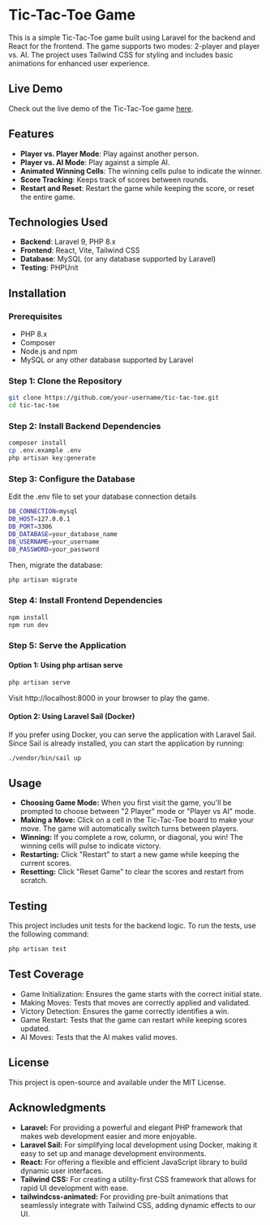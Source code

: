 # Tic-Tac-Toe Game

This is a simple Tic-Tac-Toe game built using Laravel for the backend and React for the frontend. The game supports two modes: 2-player and player vs. AI. The project uses Tailwind CSS for styling and includes basic animations for enhanced user experience.

## Live Demo
Check out the live demo of the Tic-Tac-Toe game [here](https://tic-tac-toe.shawnley.dk).



## Features

- **Player vs. Player Mode**: Play against another person.
- **Player vs. AI Mode**: Play against a simple AI.
- **Animated Winning Cells**: The winning cells pulse to indicate the winner.
- **Score Tracking**: Keeps track of scores between rounds.
- **Restart and Reset**: Restart the game while keeping the score, or reset the entire game.

## Technologies Used

- **Backend**: Laravel 9, PHP 8.x
- **Frontend**: React, Vite, Tailwind CSS
- **Database**: MySQL (or any database supported by Laravel)
- **Testing**: PHPUnit

## Installation

### Prerequisites

- PHP 8.x
- Composer
- Node.js and npm
- MySQL or any other database supported by Laravel

### Step 1: Clone the Repository

```bash
git clone https://github.com/your-username/tic-tac-toe.git
cd tic-tac-toe
```

### Step 2: Install Backend Dependencies

```bash
composer install
cp .env.example .env
php artisan key:generate
```

### Step 3: Configure the Database

Edit the .env file to set your database connection details

```bash
DB_CONNECTION=mysql
DB_HOST=127.0.0.1
DB_PORT=3306
DB_DATABASE=your_database_name
DB_USERNAME=your_username
DB_PASSWORD=your_password
```

Then, migrate the database:

```bash
php artisan migrate
```

### Step 4: Install Frontend Dependencies

```bash
npm install
npm run dev
```

### Step 5: Serve the Application

#### Option 1: Using php artisan serve

```bash
php artisan serve
```
Visit http://localhost:8000 in your browser to play the game.


#### Option 2: Using Laravel Sail (Docker)

If you prefer using Docker, you can serve the application with Laravel Sail. Since Sail is already installed, you can start the application by running:

```bash
./vendor/bin/sail up
```

## Usage
- **Choosing Game Mode:** When you first visit the game, you'll be prompted to choose between "2 Player" mode or "Player vs AI" mode.
- **Making a Move:** Click on a cell in the Tic-Tac-Toe board to make your move. The game will automatically switch turns between players.
- **Winning:** If you complete a row, column, or diagonal, you win! The winning cells will pulse to indicate victory.
- **Restarting:** Click "Restart" to start a new game while keeping the current scores.
- **Resetting:** Click "Reset Game" to clear the scores and restart from scratch.

## Testing

This project includes unit tests for the backend logic. To run the tests, use the following command:

```bash
php artisan test
```

## Test Coverage

- Game Initialization: Ensures the game starts with the correct initial state.
- Making Moves: Tests that moves are correctly applied and validated.
- Victory Detection: Ensures the game correctly identifies a win.
- Game Restart: Tests that the game can restart while keeping scores updated.
- AI Moves: Tests that the AI makes valid moves.

## License

This project is open-source and available under the MIT License.

## Acknowledgments

- **Laravel:** For providing a powerful and elegant PHP framework that makes web development easier and more enjoyable.
- **Laravel Sail:** For simplifying local development using Docker, making it easy to set up and manage development environments.
- **React:** For offering a flexible and efficient JavaScript library to build dynamic user interfaces.
- **Tailwind CSS:** For creating a utility-first CSS framework that allows for rapid UI development with ease.
- **tailwindcss-animated:** For providing pre-built animations that seamlessly integrate with Tailwind CSS, adding dynamic effects to our UI.
